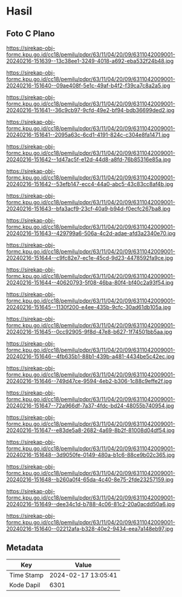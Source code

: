 # Hasil

## Foto C Plano

https://sirekap-obj-formc.kpu.go.id/cc18/pemilu/pdpr/63/11/04/20/09/6311042009001-20240216-151639--13c38ee1-3249-4018-a692-eba532f24b48.jpg

https://sirekap-obj-formc.kpu.go.id/cc18/pemilu/pdpr/63/11/04/20/09/6311042009001-20240216-151640--09ae408f-5e1c-49af-b4f2-f39ca7c8a2a5.jpg

https://sirekap-obj-formc.kpu.go.id/cc18/pemilu/pdpr/63/11/04/20/09/6311042009001-20240216-151641--36c9cb97-9cfd-49e2-bf94-bdb36699ded2.jpg

https://sirekap-obj-formc.kpu.go.id/cc18/pemilu/pdpr/63/11/04/20/09/6311042009001-20240216-151641--2095a63c-6cd1-4191-824c-c304e8fa1471.jpg

https://sirekap-obj-formc.kpu.go.id/cc18/pemilu/pdpr/63/11/04/20/09/6311042009001-20240216-151642--1d47ac5f-e12d-44d8-a8fd-76b85316e85a.jpg

https://sirekap-obj-formc.kpu.go.id/cc18/pemilu/pdpr/63/11/04/20/09/6311042009001-20240216-151642--53efb147-ecc4-44a0-abc5-43c83cc8af4b.jpg

https://sirekap-obj-formc.kpu.go.id/cc18/pemilu/pdpr/63/11/04/20/09/6311042009001-20240216-151643--bfa3acf9-23cf-40a9-b94d-f0ecfc267ba8.jpg

https://sirekap-obj-formc.kpu.go.id/cc18/pemilu/pdpr/63/11/04/20/09/6311042009001-20240216-151643--429799a6-506a-4c2d-adae-afd3a2340e70.jpg

https://sirekap-obj-formc.kpu.go.id/cc18/pemilu/pdpr/63/11/04/20/09/6311042009001-20240216-151644--c9fc82e7-ec1e-45cd-9d23-4478592fa9ce.jpg

https://sirekap-obj-formc.kpu.go.id/cc18/pemilu/pdpr/63/11/04/20/09/6311042009001-20240216-151644--40620793-5f08-46ba-80f4-bf40c2a93f54.jpg

https://sirekap-obj-formc.kpu.go.id/cc18/pemilu/pdpr/63/11/04/20/09/6311042009001-20240216-151645--1130f200-e4ee-435b-9cfc-30ad61db105a.jpg

https://sirekap-obj-formc.kpu.go.id/cc18/pemilu/pdpr/63/11/04/20/09/6311042009001-20240216-151645--0cc92905-9f8d-47e8-b627-1f74501bb5aa.jpg

https://sirekap-obj-formc.kpu.go.id/cc18/pemilu/pdpr/63/11/04/20/09/6311042009001-20240216-151646--4fb635b1-88b1-439b-a481-4434be5c42ec.jpg

https://sirekap-obj-formc.kpu.go.id/cc18/pemilu/pdpr/63/11/04/20/09/6311042009001-20240216-151646--749d47ce-9594-4eb2-b306-1c88c9effe2f.jpg

https://sirekap-obj-formc.kpu.go.id/cc18/pemilu/pdpr/63/11/04/20/09/6311042009001-20240216-151647--72a966df-7a37-4fdc-bd24-48055b740954.jpg

https://sirekap-obj-formc.kpu.go.id/cc18/pemilu/pdpr/63/11/04/20/09/6311042009001-20240216-151647--e83de5a8-2682-4a69-8b2f-81008d04df54.jpg

https://sirekap-obj-formc.kpu.go.id/cc18/pemilu/pdpr/63/11/04/20/09/6311042009001-20240216-151648--3d9050fe-0149-480a-b1c6-88ce9b02c365.jpg

https://sirekap-obj-formc.kpu.go.id/cc18/pemilu/pdpr/63/11/04/20/09/6311042009001-20240216-151648--b260a0f4-65da-4c40-8e75-2fde23257159.jpg

https://sirekap-obj-formc.kpu.go.id/cc18/pemilu/pdpr/63/11/04/20/09/6311042009001-20240216-151649--dee34c1d-b788-4c06-81c2-20a0acdd50a6.jpg

https://sirekap-obj-formc.kpu.go.id/cc18/pemilu/pdpr/63/11/04/20/09/6311042009001-20240216-151640--02212afa-b328-40e2-9434-eea7a148eb97.jpg


## Metadata

| Key        | Value               |
| ---------- | ------------------- |
| Time Stamp | 2024-02-17 13:05:41 |
| Kode Dapil | 6301                |



